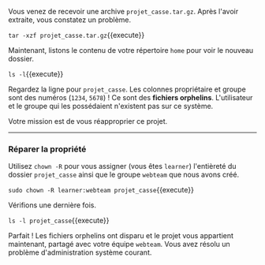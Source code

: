 Vous venez de recevoir une archive `projet_casse.tar.gz`. Après l'avoir extraite, vous constatez un problème.

`tar -xzf projet_casse.tar.gz`{{execute}}

Maintenant, listons le contenu de votre répertoire `home` pour voir le nouveau dossier.

`ls -l`{{execute}}

Regardez la ligne pour `projet_casse`. Les colonnes propriétaire et groupe sont des numéros (`1234`, `5678`) ! Ce sont des **fichiers orphelins**. L'utilisateur et le groupe qui les possédaient n'existent pas sur ce système.

Votre mission est de vous réapproprier ce projet.

---
### Réparer la propriété

Utilisez `chown -R` pour vous assigner (vous êtes `learner`) l'entièreté du dossier `projet_casse` ainsi que le groupe `webteam` que nous avons créé.

`sudo chown -R learner:webteam projet_casse`{{execute}}

Vérifions une dernière fois.

`ls -l projet_casse`{{execute}}

Parfait ! Les fichiers orphelins ont disparu et le projet vous appartient maintenant, partagé avec votre équipe `webteam`. Vous avez résolu un problème d'administration système courant.